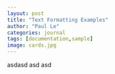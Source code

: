 ```yaml
---
layout: post
title: "Text Formatting Examples"
author: "Paul Le"
categories: journal
tags: [documentation,sample]
image: cards.jpg
---
```

asdasd asd asd 
